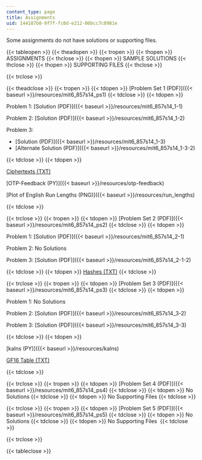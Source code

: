 ```yaml
---
content_type: page
title: Assignments
uid: 144107b0-9f7f-fc0d-e212-00bcc7c0981e
---
```


Some assignments do not have solutions or supporting files.

{{< tableopen >}}
{{< theadopen >}}
{{< tropen >}}
{{< thopen >}}
ASSIGNMENTS
{{< thclose >}}
{{< thopen >}}
SAMPLE SOLUTIONS
{{< thclose >}}
{{< thopen >}}
SUPPORTING FILES
{{< thclose >}}

{{< trclose >}}

{{< theadclose >}}
{{< tropen >}}
{{< tdopen >}}
[Problem Set 1 (PDF)]({{< baseurl >}}/resources/mit6_857s14_ps1)
{{< tdclose >}}
{{< tdopen >}}


Problem 1: [Solution (PDF)]({{< baseurl >}}/resources/mit6_857s14_1-1)

Problem 2: [Solution (PDF)]({{< baseurl >}}/resources/mit6_857s14_1-2)

Problem 3:

*   [Solution (PDF)]({{< baseurl >}}/resources/mit6_857s14_1-3)
*   [Alternate Solution (PDF)]({{< baseurl >}}/resources/mit6_857s14_1-3-2)


{{< tdclose >}}
{{< tdopen >}}


[Ciphertexts (TXT)](./resolveuid/dcee7c3fd8db575c90adbd6a3d7d945c)

[OTP-Feedback (PY)]({{< baseurl >}}/resources/otp-feedback)

[Plot of English Run Lengths (PNG)]({{< baseurl >}}/resources/run_lengths)


{{< tdclose >}}

{{< trclose >}}
{{< tropen >}}
{{< tdopen >}}
[Problem Set 2 (PDF)]({{< baseurl >}}/resources/mit6_857s14_ps2)
{{< tdclose >}}
{{< tdopen >}}


Problem 1: [Solution (PDF)]({{< baseurl >}}/resources/mit6_857s14_2-1)

Problem 2: No Solutions

Problem 3: [Solution (PDF)]({{< baseurl >}}/resources/mit6_857s14_2-1-2)


{{< tdclose >}}
{{< tdopen >}}
[Hashes (TXT)](./resolveuid/c7022dcb4d8394b584d01ee6c70ceeee)
{{< tdclose >}}

{{< trclose >}}
{{< tropen >}}
{{< tdopen >}}
[Problem Set 3 (PDF)]({{< baseurl >}}/resources/mit6_857s14_ps3)
{{< tdclose >}}
{{< tdopen >}}


Problem 1: No Solutions

Problem 2: [Solution (PDF)]({{< baseurl >}}/resources/mit6_857s14_3-2)

Problem 3: [Solution (PDF)]({{< baseurl >}}/resources/mit6_857s14_3-3)


{{< tdclose >}}
{{< tdopen >}}


[kalns (PY)]({{< baseurl >}}/resources/kalns)

[GF16 Table (TXT)](./resolveuid/348c50615bdadada129c5a6dbaeabc43)


{{< tdclose >}}

{{< trclose >}}
{{< tropen >}}
{{< tdopen >}}
[Problem Set 4 (PDF)]({{< baseurl >}}/resources/mit6_857s14_ps4)
{{< tdclose >}}
{{< tdopen >}}
No Solutions
{{< tdclose >}}
{{< tdopen >}}
No Supporting Files
{{< tdclose >}}

{{< trclose >}}
{{< tropen >}}
{{< tdopen >}}
[Problem Set 5 (PDF)]({{< baseurl >}}/resources/mit6_857s14_ps5)
{{< tdclose >}}
{{< tdopen >}}
No Solutions
{{< tdclose >}}
{{< tdopen >}}
No Supporting Files 
{{< tdclose >}}

{{< trclose >}}

{{< tableclose >}}